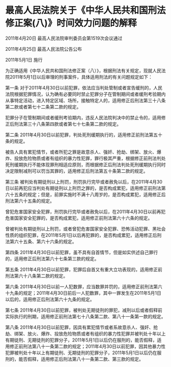 # 最高人民法院关于《中华人民共和国刑法修正案(八)》时间效力问题的解释

2011年4月20日 最高人民法院审判委员会第1519次会议通过

2011年4月25日 最高人民法院公告公布

2011年5月1日 施行

<!-- INFO END -->

为正确适用《中华人民共和国刑法修正案（八）》，根据刑法有关规定，现就人民法院2011年5月1日以后审理的刑事案件，具体适用刑法的有关问题规定如下：

第一条 对于2011年4月30日以前犯罪，依法应当判处管制或者宣告缓刑的，人民法院根据犯罪情况，认为确有必要同时禁止犯罪分子在管制期间或者缓刑考验期内从事特定活动，进入特定区域、场所，接触特定人的，适用修正后刑法第三十八条第二款或者第七十二条第二款的规定。

犯罪分子在管制期间或者缓刑考验期内，违反人民法院判决中的禁止令的，适用修正后刑法第三十八条第四款或者第七十七条第二款的规定。

第二条 2011年4月30日以前犯罪，判处死刑缓期执行的，适用修正前刑法第五十条的规定。

被告人具有累犯情节，或者所犯之罪是故意杀人、强奸、抢劫、绑架、放火、爆炸、投放危险物质或者有组织的暴力性犯罪，罪行极其严重，根据修正前刑法判处死刑缓期执行不能体现罪刑相适应原则，而根据修正后刑法判处死刑缓期执行同时决定限制减刑可以罚当其罪的，适用修正后刑法第五十条第二款的规定。

第三条 被判处有期徒刑以上刑罚，刑罚执行完毕或者赦免以后，在2011年4月30日以前再犯应当判处有期徒刑以上刑罚之罪的，是否构成累犯，适用修正前刑法第六十五条的规定；但是，前罪实施时不满十八周岁的，是否构成累犯，适用修正后刑法第六十五条的规定。

曾犯危害国家安全犯罪，刑罚执行完毕或者赦免以后，在2011年4月30日以前再犯危害国家安全犯罪的，是否构成累犯，适用修正前刑法第六十六条的规定。

曾被判处有期徒刑以上刑罚，或者曾犯危害国家安全犯罪、恐怖活动犯罪、黑社会性质的组织犯罪，在2011年5月1日以后再犯罪的，是否构成累犯，适用修正后刑法第六十五条、第六十六条的规定。

第四条 2011年4月30日以前犯罪，虽不具有自首情节，但是如实供述自己罪行的，适用修正后刑法第六十七条第三款的规定。

第五条 2011年4月30日以前犯罪，犯罪后自首又有重大立功表现的，适用修正前刑法第六十八条第二款的规定。

第六条 2011年4月30日以前一人犯数罪，应当数罪并罚的，适用修正前刑法第六十九条的规定；2011年4月30日前后一人犯数罪，其中一罪发生在2011年5月1日以后的，适用修正后刑法第六十九条的规定。

第七条 2011年4月30日以前犯罪，被判处无期徒刑的罪犯，减刑以后或者假释前实际执行的刑期，适用修正前刑法第七十八条第二款、第八十一条第一款的规定。

第八条 2011年4月30日以前犯罪，因具有累犯情节或者系故意杀人、强奸、抢劫、绑架、放火、爆炸、投放危险物质或者有组织的暴力性犯罪并被判处十年以上有期徒刑、无期徒刑的犯罪分子，2011年5月1日以后仍在服刑的，能否假释，适用修正前刑法第八十一条第二款的规定；2011年4月30日以前犯罪，因其他暴力性犯罪被判处十年以上有期徒刑、无期徒刑的犯罪分子，2011年5月1日以后仍在服刑的，能否假释，适用修正后刑法第八十一条第二款、第三款的规定。